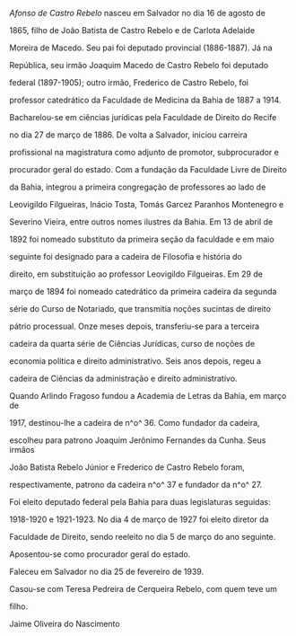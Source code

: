 

*Afonso de Castro Rebelo* nasceu em Salvador no dia 16 de agosto de

1865, filho de João Batista de Castro Rebelo e de Carlota Adelaide

Moreira de Macedo. Seu pai foi deputado provincial (1886-1887). Já na

República, seu irmão Joaquim Macedo de Castro Rebelo foi deputado

federal (1897-1905); outro irmão, Frederico de Castro Rebelo, foi

professor catedrático da Faculdade de Medicina da Bahia de 1887 a 1914.



Bacharelou-se em ciências jurídicas pela Faculdade de Direito do Recife

no dia 27 de março de 1886. De volta a Salvador, iniciou carreira

profissional na magistratura como adjunto de promotor, subprocurador e

procurador geral do estado. Com a fundação da Faculdade Livre de Direito

da Bahia, integrou a primeira congregação de professores ao lado de

Leovigildo Filgueiras, Inácio Tosta, Tomás Garcez Paranhos Montenegro e

Severino Vieira, entre outros nomes ilustres da Bahia. Em 13 de abril de

1892 foi nomeado substituto da primeira seção da faculdade e em maio

seguinte foi designado para a cadeira de Filosofia e história do

direito, em substituição ao professor Leovigildo Filgueiras. Em 29 de

março de 1894 foi nomeado catedrático da primeira cadeira da segunda

série do Curso de Notariado, que transmitia noções sucintas de direito

pátrio processual. Onze meses depois, transferiu-se para a terceira

cadeira da quarta série de Ciências Jurídicas, curso de noções de

economia política e direito administrativo. Seis anos depois, regeu a

cadeira de Ciências da administração e direito administrativo.



Quando Arlindo Fragoso fundou a Academia de Letras da Bahia, em março de

1917, destinou-lhe a cadeira de n^o^ 36. Como fundador da cadeira,

escolheu para patrono Joaquim Jerônimo Fernandes da Cunha. Seus irmãos

João Batista Rebelo Júnior e Frederico de Castro Rebelo foram,

respectivamente, patrono da cadeira n^o^ 37 e fundador da n^o^ 27.



Foi eleito deputado federal pela Bahia para duas legislaturas seguidas:

1918-1920 e 1921-1923. No dia 4 de março de 1927 foi eleito diretor da

Faculdade de Direito, sendo reeleito no dia 5 de março do ano seguinte.

Aposentou-se como procurador geral do estado.



Faleceu em Salvador no dia 25 de fevereiro de 1939.



Casou-se com Teresa Pedreira de Cerqueira Rebelo, com quem teve um

filho.



Jaime Oliveira do Nascimento



